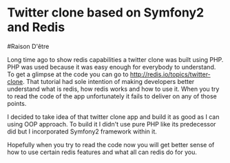 Twitter clone based on Symfony2 and Redis
====

#Raison D'être

Long time ago to show redis capabilities a twitter clone was built using PHP. PHP was used because it was easy enough for everybody to understand. To get a glimpse at the code you can go to http://redis.io/topics/twitter-clone. That tutorial had sole intention of making developers better understand what is redis, how redis works and how to use it.
When you try to read the code of the app unfortunately it fails to deliver on any of those points.

I decided to take idea of that twitter clone app and build it as good as I can using OOP approach. To build it I didn't use pure PHP like its predecessor did but I incorporated Symfony2 framework within it.

Hopefully when you try to read the code now you will get better sense of how to use certain redis features and what all can redis do for you.

